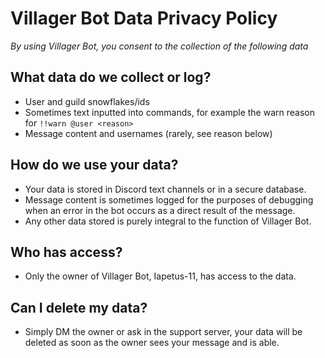 # Villager Bot Data Privacy Policy
*By using Villager Bot, you consent to the collection of the following data*
## What data do we collect or log?
- User and guild snowflakes/ids
- Sometimes text inputted into commands, for example the warn reason for `!!warn @user <reason>`
- Message content and usernames (rarely, see reason below)
## How do we use your data?
- Your data is stored in Discord text channels or in a secure database.
- Message content is sometimes logged for the purposes of debugging when an error in the bot occurs as a direct result of the message.
- Any other data stored is purely integral to the function of Villager Bot.
## Who has access?
- Only the owner of Villager Bot, Iapetus-11, has access to the data.
## Can I delete my data?
- Simply DM the owner or ask in the support server, your data will be deleted as soon as the owner sees your message and is able.

